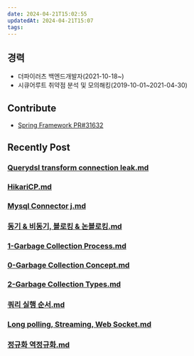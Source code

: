 ```yaml
---
date: 2024-04-21T15:02:55
updatedAt: 2024-04-21T15:07
tags: 
---
```

## 경력
- 더파이러츠 백엔드개발자(2021-10-18~)
- 시큐어루트 취약점 분석 및 모의해킹(2019-10-01~2021-04-30)
## Contribute
- [Spring Framework PR#31632](https://github.com/spring-projects/spring-framework/pull/31632)

## Recently Post
### [Querydsl transform connection leak.md](0-Blog/Spring/Querydsl%20transform%20connection%20leak.md)
### [HikariCP.md](0-Blog/Database/HikariCP.md)
### [Mysql Connector j.md](0-Blog/Database/Mysql%20Connector%20j.md)
### [동기 & 비동기, 블로킹 & 논블로킹.md](0-Blog/Concept/동기%20&%20비동기,%20블로킹%20&%20논블로킹.md)
### [1-Garbage Collection Process.md](0-Blog/JVM/Garbage%20Collection/1-Garbage%20Collection%20Process.md)
### [0-Garbage Collection Concept.md](0-Blog/JVM/Garbage%20Collection/0-Garbage%20Collection%20Concept.md)
### [2-Garbage Collection Types.md](0-Blog/JVM/Garbage%20Collection/2-Garbage%20Collection%20Types.md)
### [쿼리 실행 순서.md](0-Blog/Database/쿼리%20실행%20순서.md)
### [Long polling, Streaming, Web Socket.md](0-Blog/Computer-Science/Long%20polling,%20Streaming,%20Web%20Socket.md)
### [정규화 역정규화.md](0-Blog/Database/정규화%20역정규화.md)